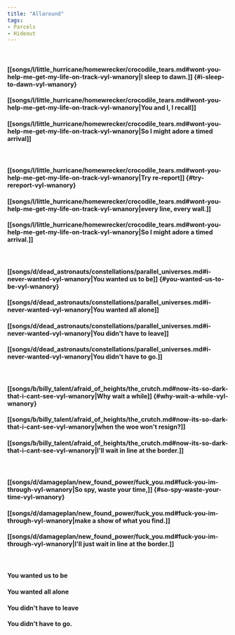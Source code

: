 ```yaml
---
title: "Allaround"
tags:
- Parcels
- Hideout
---
```

&nbsp;
#### [[songs/l/little_hurricane/homewrecker/crocodile_tears.md#wont-you-help-me-get-my-life-on-track-vyl-wnanory|I sleep to dawn.]] {#i-sleep-to-dawn-vyl-wnanory}
#### [[songs/l/little_hurricane/homewrecker/crocodile_tears.md#wont-you-help-me-get-my-life-on-track-vyl-wnanory|You and I, I recall]]
#### [[songs/l/little_hurricane/homewrecker/crocodile_tears.md#wont-you-help-me-get-my-life-on-track-vyl-wnanory|So I might adore a timed arrival]]
&nbsp;
#### [[songs/l/little_hurricane/homewrecker/crocodile_tears.md#wont-you-help-me-get-my-life-on-track-vyl-wnanory|Try re-report]] {#try-rereport-vyl-wnanory}
#### [[songs/l/little_hurricane/homewrecker/crocodile_tears.md#wont-you-help-me-get-my-life-on-track-vyl-wnanory|every line, every wall.]]
#### [[songs/l/little_hurricane/homewrecker/crocodile_tears.md#wont-you-help-me-get-my-life-on-track-vyl-wnanory|So I might adore a timed arrival.]]
&nbsp;
#### [[songs/d/dead_astronauts/constellations/parallel_universes.md#i-never-wanted-vyl-wnanory|You wanted us to be]] {#you-wanted-us-to-be-vyl-wnanory}
#### [[songs/d/dead_astronauts/constellations/parallel_universes.md#i-never-wanted-vyl-wnanory|You wanted all alone]]
#### [[songs/d/dead_astronauts/constellations/parallel_universes.md#i-never-wanted-vyl-wnanory|You didn't have to leave]]
#### [[songs/d/dead_astronauts/constellations/parallel_universes.md#i-never-wanted-vyl-wnanory|You didn't have to go.]]
&nbsp;
#### [[songs/b/billy_talent/afraid_of_heights/the_crutch.md#now-its-so-dark-that-i-cant-see-vyl-wnanory|Why wait a while]] {#why-wait-a-while-vyl-wnanory}
#### [[songs/b/billy_talent/afraid_of_heights/the_crutch.md#now-its-so-dark-that-i-cant-see-vyl-wnanory|when the woe won't resign?]]
#### [[songs/b/billy_talent/afraid_of_heights/the_crutch.md#now-its-so-dark-that-i-cant-see-vyl-wnanory|I'll wait in line at the border.]]
&nbsp;
#### [[songs/d/damageplan/new_found_power/fuck_you.md#fuck-you-im-through-vyl-wnanory|So spy, waste your time,]] {#so-spy-waste-your-time-vyl-wnanory}
#### [[songs/d/damageplan/new_found_power/fuck_you.md#fuck-you-im-through-vyl-wnanory|make a show of what you find.]]
#### [[songs/d/damageplan/new_found_power/fuck_you.md#fuck-you-im-through-vyl-wnanory|I'll just wait in line at the border.]]
&nbsp;
#### You wanted us to be
#### You wanted all alone
#### You didn't have to leave
#### You didn't have to go.
